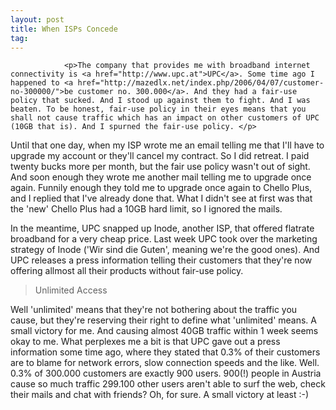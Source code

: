 ```yaml
---
layout: post
title: When ISPs Concede
tag: 
---
```



                <p>The company that provides me with broadband internet connectivity is <a href="http://www.upc.at">UPC</a>. Some time ago I happened to <a href="http://mazedlx.net/index.php/2006/04/07/customer-no-300000/">be customer no. 300.000</a>. And they had a fair-use policy that sucked. And I stood up against them to fight. And I was beaten. To be honest, fair-use policy in their eyes means that you shall not cause traffic which has an impact on other customers of UPC (10GB that is). And I spurned the fair-use policy. </p>
<!--more-->
<p>Until that one day, when my ISP wrote me an email telling me that I'll have to upgrade my account or they'll cancel my contract. So I did retreat. I paid twenty bucks more per month, but the fair use policy wasn't out of sight. And soon enough they wrote me another mail telling me to upgrade once again. Funnily enough they told me to upgrade once again to Chello Plus, and I replied that I've already done that. What I didn't see at first was that the 'new' Chello Plus had a 10GB hard limit, so I ignored the mails. </p>
<p>In the meantime, UPC snapped up Inode, another ISP, that offered flatrate broadband for a very cheap price. Last week UPC took over the marketing strategy of Inode ('Wir sind die Guten', meaning we're the good ones). And UPC releases a press information telling their customers that they're now offering allmost all their products without fair-use policy.</p>
<blockquote>Unlimited Access</blockquote>
<p>Well 'unlimited' means that they're not bothering about the traffic you cause, but they're reserving their right to define what 'unlimited' means. A small victory for me. And causing almost 40GB traffic within 1 week seems okay to me. What perplexes me a bit is that UPC gave out a press information some time ago, where they stated that 0.3% of their customers are to blame for network errors, slow connection speeds and the like. Well. 0.3% of 300.000 customers are exactly 900 users. 900(!) people in Austria cause so much traffic 299.100 other users aren't able to surf the web, check their mails and chat with friends? Oh, for sure. A small victory at least :-)</p>
            

